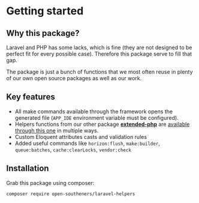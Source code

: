 # Getting started

## Why this package?

Laravel and PHP has some lacks, which is fine (they are not designed to be perfect fit for every possible case). Therefore this package serve to fill that gap.

The package is just a bunch of functions that we most often reuse in plenty of our own open source packages as well as our work.

## Key features

* All make commands available through the framework opens the generated file (`APP_IDE` environment variable must be configured).
* Helpers functions from our other package [**extended-php**](https://github.com/open-southeners/extended-php) are [available through this one](function-helpers.md) in multiple ways.
* Custom Eloquent attributes casts and validation rules
* Added useful commands like `horizon:flush`, `make:builder`, `queue:batches`, `cache:clearLocks`, `vendor:check`

## Installation

Grab this package using composer:

```bash
composer require open-southeners/laravel-helpers
```
